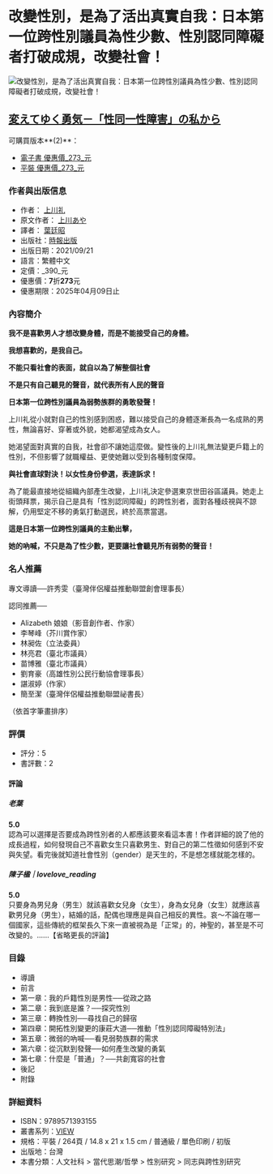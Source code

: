 # 改變性別，是為了活出真實自我：日本第一位跨性別議員為性少數、性別認同障礙者打破成規，改變社會！

![改變性別，是為了活出真實自我：日本第一位跨性別議員為性少數、性別認同障礙者打破成規，改變社會！](https://im1.book.com.tw/image/getImage?i=https://www.books.com.tw/img/001/090/22/0010902220.jpg&v=612f5630k&w=348&h=348)

## [変えてゆく勇気－「性同一性障害」の私から](https://search.books.com.tw/search/query/cat/all/key/%E5%A4%89%E3%81%88%E3%81%A6%E3%82%86%E3%81%8F%E5%8B%87%E6%B0%97%EF%BC%8D%E3%80%8C%E6%80%A7%E5%90%8C%E4%B8%80%E6%80%A7%E9%9A%9C%E5%AE%B3%E3%80%8D%E3%81%AE%E7%A7%81%E3%81%8B%E3%82%89)

可購買版本**(2)**：

-   [電子書 優惠價_273_元](https://www.books.com.tw/products/E050108933)
-   [平裝 優惠價_273_元](https://www.books.com.tw/products/0010902220)

### 作者與出版信息

-   作者： [上川礼](//search.books.com.tw/search/query/key/%E4%B8%8A%E5%B7%9D%E7%A4%BC/adv_author/1/) 
-   原文作者： [上川あや](//search.books.com.tw/search/query/key/%E4%B8%8A%E5%B7%9D%E3%81%82%E3%82%84/adv_author/1/)
-   譯者： [葉廷昭](//search.books.com.tw/search/query/key/%E8%91%89%E5%BB%B7%E6%98%AD/adv_author/1/)
-   出版社：[時報出版](https://www.books.com.tw/web/sys_puballb/books/?pubid=ctpubco)
-   出版日期：2021/09/21
-   語言：繁體中文
-   定價：_390_元
-   優惠價：****7****折****273****元
-   優惠期限：2025年04月09日止

### 內容簡介

**我不是喜歡男人才想改變身體，而是不能接受自己的身體。**

**我想喜歡的，是我自己。**

**不能只看社會的表面，就自以為了解整個社會**

**不是只有自己聽見的聲音，就代表所有人民的聲音**

**日本第一位跨性別議員為弱勢族群的勇敢發聲！**

上川礼從小就對自己的性別感到困惑，難以接受自己的身體逐漸長為一名成熟的男性，無論喜好、穿著或外貌，她都渴望成為女人。

她渴望面對真實的自我，社會卻不讓她這麼做。變性後的上川礼無法變更戶籍上的性別，不但影響了就職權益、更使她難以受到各種制度保障。

**與社會直球對決！以女性身份參選，表達訴求！**

為了能最直接地從組織內部產生改變，上川礼決定參選東京世田谷區議員。她走上街頭拜票，揭示自己是具有「性別認同障礙」的跨性別者，面對各種歧視與不諒解，仍用堅定不移的勇氣打動選民，終於高票當選。

**這是日本第一位跨性別議員的主動出擊，**

**她的吶喊，不只是為了性少數，更要讓社會聽見所有弱勢的聲音！**

### 名人推薦

專文導讀──許秀雯（臺灣伴侶權益推動聯盟創會理事長）

認同推薦──
- Alizabeth 娘娘（影音創作者、作家）
- 李琴峰（芥川賞作家）
- 林昶佐（立法委員）
- 林亮君（臺北市議員）
- 苗博雅（臺北市議員）
- 劉育豪（高雄性別公民行動協會理事長）
- 諶淑婷（作家）
- 簡至潔（臺灣伴侶權益推動聯盟祕書長）

（依首字筆畫排序）

### 評價

- 評分：5
- 書評數：2

#### 評論

##### 老葉
**5.0**  
認為可以選擇是否要成為跨性別者的人都應該要來看這本書！作者詳細的說了他的成長過程，如何發現自己不喜歡女生只喜歡男生、對自己的第二性徵如何感到不安與失望。看完後就知道社會性別（gender）是天生的，不是想怎樣就能怎樣的。

##### 陳子楹｜lovelove_reading
**5.0**  
只要身為男兒身（男生）就該喜歡女兒身（女生），身為女兒身（女生）就應該喜歡男兒身（男生），結婚的話，配偶也理應是與自己相反的異性。哀～不論在哪一個國家，這些傳統的框架長久下來一直被視為是「正常」的，神聖的，甚至是不可改變的。......【省略更長的評論】

### 目錄

- 導讀
- 前言
- 第一章：我的戶籍性別是男性──從政之路
- 第二章：我到底是誰？──探究性別
- 第三章：轉換性別──尋找自己的歸宿
- 第四章：開拓性別變更的康莊大道──推動「性別認同障礙特別法」
- 第五章：微弱的吶喊──看見弱勢族群的需求
- 第六章：從沉默到發聲──如何產生改變的勇氣
- 第七章：什麼是「普通」？──共創寬容的社會
- 後記
- 附錄

### 詳細資料

- ISBN：9789571393155
- 叢書系列：[VIEW](https://www.books.com.tw/web/sys_puballb/books/?se=VIEW&pubid=ctpubco)
- 規格：平裝 / 264頁 / 14.8 x 21 x 1.5 cm / 普通級 / 單色印刷 / 初版
- 出版地：台灣
- 本書分類：人文社科 > 當代思潮/哲學 > 性別研究 > 同志與跨性別研究